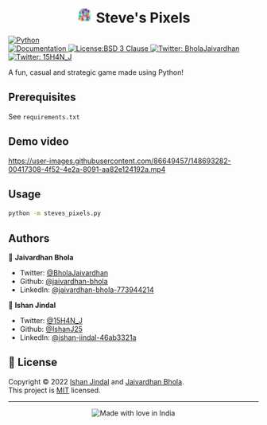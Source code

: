 <h1 align="center"> <img alt="Python" src="https://github.com/jaivardhan-bhola/Steve-Pixels/blob/main/assets/cursor.png?raw=true" width="32" height="32"/> Steve's Pixels </h1>
<p>
  <a href="https://www.python.org/" target="_blank">
    <img alt="Python" src="http://ForTheBadge.com/images/badges/made-with-python.svg" />
  <br>
  <a href="https://github.com/jaivardhan-bhola/Steve-Pixels#readme" target="_blank">
    <img alt="Documentation" src="https://img.shields.io/badge/documentation-yes-brightgreen.svg" />
  </a>
  <a href="(https://opensource.org/licenses/BSD-3-Clause" target="_blank">
    <img alt="License:BSD 3 Clause" src="https://img.shields.io/badge/License-BSD_3--Clause-blue.svg" />
  </a>
  <a href="https://twitter.com/BholaJaivardhan" target="_blank">
    <img alt="Twitter: BholaJaivardhan" src="https://img.shields.io/twitter/follow/BholaJaivardhan.svg?style=social" />
  </a>
  <a href="https://twitter.com/15H4N_J" target="_blank">
    <img alt="Twitter: 15H4N_J" src="https://img.shields.io/twitter/follow/15H4N_J.svg?style=social" />
  </a>
</p>

A fun, casual and strategic game made using Python!


## Prerequisites
See `requirements.txt`


## Demo video
  
https://user-images.githubusercontent.com/86649457/148693282-00417308-4f52-4e2a-8091-aa82e124192a.mp4



## Usage

```sh
python -m steves_pixels.py
```

## Authors

👤 **Jaivardhan Bhola**

* Twitter: [@BholaJaivardhan](https://twitter.com/BholaJaivardhan)
* Github: [@jaivardhan-bhola](https://github.com/jaivardhan-bhola)
* LinkedIn: [@jaivardhan-bhola-773944214](https://linkedin.com/in/jaivardhan-bhola-773944214)
  
👤 **Ishan Jindal**

* Twitter: [@15H4N_J](https://twitter.com/15H4N_J)
* Github: [@IshanJ25](https://github.com/IshanJ25)
* LinkedIn: [@ishan-jindal-46ab3321a](https://www.linkedin.com/in/ishan-jindal-46ab3321a)


## 📝 License

Copyright © 2022 [Ishan Jindal](https://github.com/ishanj25) and [Jaivardhan Bhola](https://github.com/jaivardhan-bhola).<br />
This project is [MIT](https://github.com/jaivardhan-bhola/Steve-Pixels/blob/main/LICENSE) licensed.
  
  
***
<div align = "center"><img src="https://madewithlove.now.sh/in?heart=true&colorA=%23505050&colorB=%235032b4&template=for-the-badge&text=India" alt="Made with love in India"></div>

